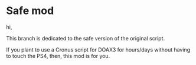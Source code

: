 # Safe mod

hi, 

This branch is dedicated to the safe version of the original script.

If you plant to use a Cronus script for DOAX3 for hours/days without having to touch the PS4, then, this mod is for you.